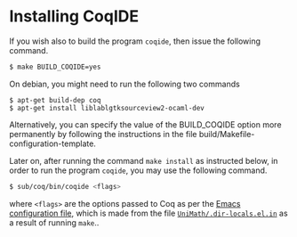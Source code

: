 Installing CoqIDE
=================

If you wish also to build the program `coqide`, then issue the following
command.

```bash
$ make BUILD_COQIDE=yes
```
On debian, you might need to run the following two commands
```
$ apt-get build-dep coq
$ apt-get install liblablgtksourceview2-ocaml-dev
```

Alternatively, you can specify the value of the BUILD_COQIDE option more
permanently by following the instructions in the file
build/Makefile-configuration-template.

Later on, after running the command `make install` as instructed below, in
order to run the program `coqide`, you may use the following command.

```bash
$ sub/coq/bin/coqide <flags>
```
where `<flags>` are the options passed to Coq as per the [Emacs configuration file](../../UniMath/.dir-locals.el), which is made from the file [`UniMath/.dir-locals.el.in`](../../UniMath/.dir-locals.el.in) as a result of running `make`..
